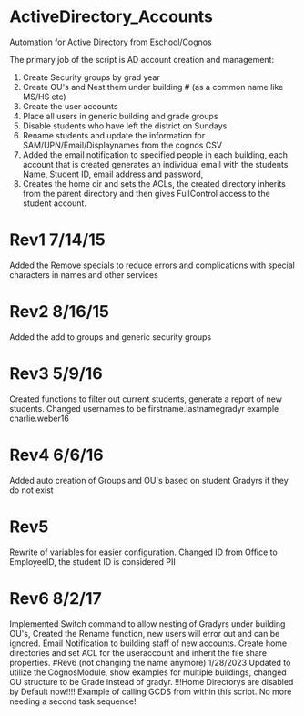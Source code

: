 # ActiveDirectory_Accounts
Automation for Active Directory from Eschool/Cognos

The primary job of the script is AD account creation and management:
1) Create Security groups by grad year
2) Create OU's and Nest them under building # (as a common name like MS/HS etc)
3) Create the user accounts
4) Place all users in generic building and grade groups
5) Disable students who have left the district on Sundays
6) Rename students and update the information for SAM/UPN/Email/Displaynames from the cognos CSV
7) Added the email notification to specified people in each building, each account that is created generates an individual email with the students Name, Student ID, email address and password,
8) Creates the home dir and sets the ACLs, the created directory inherits from the parent directory and then gives FullControl access to the student account.

# Rev1 7/14/15 
 Added the Remove specials to reduce errors and complications with special characters in names and other services
# Rev2 8/16/15 
 Added the add to groups and generic security groups
# Rev3 5/9/16 
 Created functions to filter out current students, generate a report of new students. 
 Changed usernames to be firstname.lastnamegradyr example charlie.weber16
# Rev4 6/6/16 
 Added auto creation of Groups and OU's based on student Gradyrs if they do not exist
# Rev5 
 Rewrite of variables for easier configuration. Changed ID from Office to EmployeeID, the student ID is considered PII
# Rev6 8/2/17
 Implemented Switch command to allow nesting of Gradyrs under building OU's, Created the Rename function, 
 new users will error out and can be ignored. Email Notification to building staff of new accounts. 
 Create home directories and set ACL for the useraccount and inherit the file share properties. 
 #Rev6 (not changing the name anymore) 1/28/2023
 Updated to utilize the CognosModule, show examples for multiple buildings, changed OU structure to be Grade instead of gradyr.
!!!Home Directorys are disabled by Default now!!!!
Example of calling GCDS from within this script. No more needing a second task sequence!
